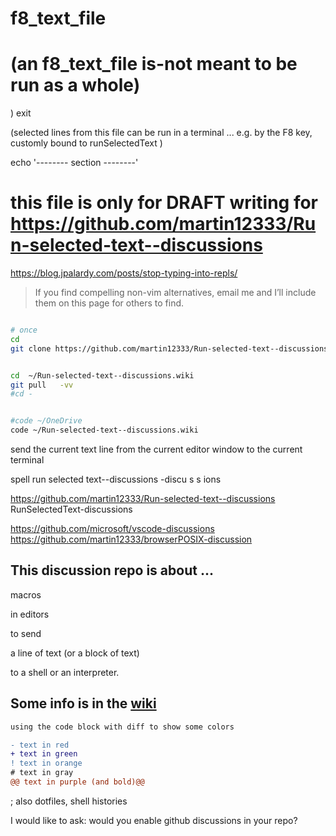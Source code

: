 
# f8_text_file
# (an f8_text_file is-not meant to be run as a whole)
)
exit

(selected lines from this file can be run in a terminal ... e.g. by the F8 key, customly bound to runSelectedText  )

echo '-------- section --------'






# this file is only for  DRAFT writing for https://github.com/martin12333/Run-selected-text--discussions








https://blog.jpalardy.com/posts/stop-typing-into-repls/

> If you find compelling non-vim alternatives, email me and I’ll include them on this page for others to find.







```bash

# once
cd
git clone https://github.com/martin12333/Run-selected-text--discussions.wiki.git


cd  ~/Run-selected-text--discussions.wiki
git pull   -vv
#cd -


#code ~/OneDrive
code ~/Run-selected-text--discussions.wiki

```





send the current text line from the current editor window to the current terminal


spell
run selected text--discussions
-discu s s ions


https://github.com/martin12333/Run-selected-text--discussions
RunSelectedText-discussions

https://github.com/microsoft/vscode-discussions
https://github.com/martin12333/browserPOSIX-discussion





## This discussion repo is about ...

macros

in editors

to send

a line of text (or a block of text)

to a shell or an interpreter.

## Some info is in the [wiki]()






```diff
using the code block with diff to show some colors

- text in red
+ text in green
! text in orange
# text in gray
@@ text in purple (and bold)@@

```



; also dotfiles, shell histories




I would like to ask: would you enable github discussions in your repo?


